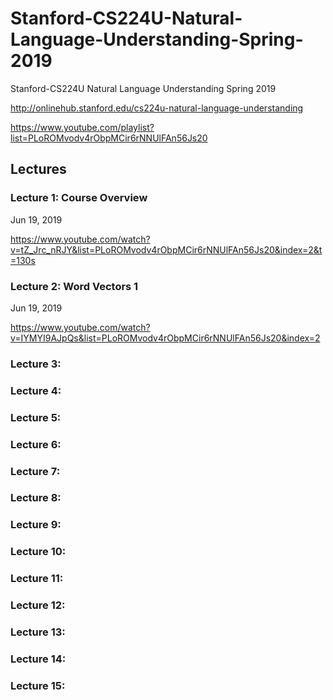 # Stanford-CS224U-Natural-Language-Understanding-Spring-2019
Stanford-CS224U Natural Language Understanding Spring 2019

http://onlinehub.stanford.edu/cs224u-natural-language-understanding

https://www.youtube.com/playlist?list=PLoROMvodv4rObpMCir6rNNUlFAn56Js20

## Lectures

### Lecture 1: Course Overview

Jun 19, 2019

https://www.youtube.com/watch?v=tZ_Jrc_nRJY&list=PLoROMvodv4rObpMCir6rNNUlFAn56Js20&index=2&t=130s

### Lecture 2: Word Vectors 1 

Jun 19, 2019

https://www.youtube.com/watch?v=IYMYI9AJpQs&list=PLoROMvodv4rObpMCir6rNNUlFAn56Js20&index=2

### Lecture 3: 

### Lecture 4: 

### Lecture 5: 

### Lecture 6: 

### Lecture 7: 

### Lecture 8: 

### Lecture 9: 

### Lecture 10: 

### Lecture 11: 

### Lecture 12: 

### Lecture 13: 

### Lecture 14: 

### Lecture 15: 


